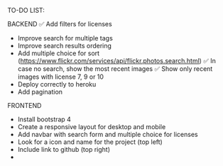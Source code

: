 TO-DO LIST:

BACKEND
✅ Add filters for licenses
* Improve search for multiple tags
* Improve search results ordering
* Add multiple choice for sort (https://www.flickr.com/services/api/flickr.photos.search.html)
✅ In case no search, show the most recent images
✅ Show only recent images with license 7, 9 or 10
* Deploy correctly to heroku
* Add pagination


FRONTEND
* Install bootstrap 4
* Create a responsive layout for desktop and mobile
* Add navbar with search form and multiple choice for licenses
* Look for a icon and name for the project (top left)
* Include link to github (top right)
* 

